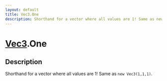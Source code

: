 ```yaml
---
layout: default
title: Vec3.One
description: Shorthand for a vector where all values are 1! Same as new Vec3(1,1,1).
---
```

# [Vec3]({{site.url}}/Pages/Reference/Vec3.html).One

## Description
Shorthand for a vector where all values are 1! Same as `new Vec3(1,1,1)`.


